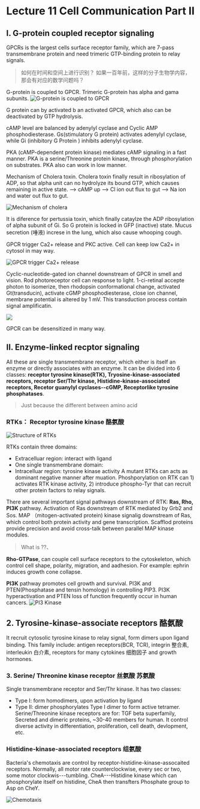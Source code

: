 # Lecture 11 Cell Communication Part II

## I. G-protein coupled receptor signaling
GPCRs is the largest cells surface receptor family, which are 7-pass transmembrane
protein and need trimeric GTP-binding protein to relay signals.
> 如何在时间和空间上进行识别？ 如果一百年前，这样的分子生物学内容，那会有对应的数学问题吗？


G-protein is coupled to GPCR. Trimeric G-protein has alpha and gama subunits.
![G-protein is coupled to GPCR](11/GPCR.png)

G protein can by activated b an activated GPCR, which also can be deactivated
by GTP hydrolysis.

cAMP level are balanced by adenylyl cyclase and Cyclic AMP phosphodiesterase.
Gs(stimulatory G protein) activates adenylyl cyclase, while Gi (inhibitory G
Protein ) inhibits adenylyl cyclase.

PKA (cAMP-dependent protein kinase) mediates cAMP signaling in a fast manner. PKA
is a serine/Threonine protein kinase, through phosphorylation on substrates. PKA
also can work in low manner.

Mechanism of Cholera toxin. Cholera toxin finally result in ribosylation of ADP,
so that alpha unit can no hydrolyze its bound GTP, which causes remaining in
active state. --> cAMP up --> Cl ion out flux to gut --> Na ion and water out
flux to gut.

![Mechanism of cholera](11/cholera.png)

It is diference for pertussia toxin, which finally cataylze the ADP ribosylation
of alpha subunit of Gi. So G protein is locked in GFP (inactive) state. Mucus
secretion (唾液) increse in the lung, which also cause whooping cough.

GPCR trigger Ca2+ release and PKC active. Cell can keep low Ca2+ in cytosol in
may way.

![GPCR trigger Ca2+ release](11/GPCRtriggerCa.png)

Cyclic-nucleotide-gated ion channel downstream of GPCR in smell and vision. Rod
photoreceptor cell can response to light. 1-ci-retinal accepte photon to
isomerize, then rhodopsin conformational change, activated Gt(transducin),
activate cGMP phosphodiesterase, close ion channel, membrane potential is altered
by 1 mV. This transduction process contain signal amplificatin.

![](11/GPCRinSmellandVision.png)

GPCR can be desensitized in many way.


## II. Enzyme-linked recptor signaling
All these are single transmembrane receptor, which either is itself an enzyme or
directly associates with an enzyme. It can be divided into 6 classes: **receptor
tyrosine kinase(RTK), Tryosine-kinase-associated receptors, receptor Ser/Thr
kinase, Histidine-kinase-associated receptors, Recetor guanylyl cyclases--cGMP,
Receptorlike tyrosine phosphatases**.

> Just because the different between amino acid

### RTKs： Receptor tyrosine kinase 酪氨酸
![Structure of RTKs](11/RTKs.png)

RTKs contain three domains:
- Extracelluar region: interact with ligand
- One single transmembrane domain:
- Intracelluar region: tyrosine kinase activity
A mutant RTKs can acts as dominant negative manner after muation. Phoshporylation
on RTK can 1) activates RTK kinase activity, 2) introduce phospho-Tyr that can
recruit other protein factors to relay signals.

There are several important signal pathways downstream of RTK: **Ras, Rho, PI3K**
pathway. Activation of Ras downstream of RTK mediated by Grb2 and Sos. MAP
（mitogen-activated protein) kinase signalig downstream of Ras, which control
both protein activity and gene transcription. Scafflod proteins provide precision
and avoid cross-talk between parallel MAP kinase modules.
> What is ??、

**Rho-GTPase**, can couple cell surface receptors to the cytoskeleton, which
control cell shape, polarity, migration, and aadhesion. For example: ephrin
induces growth cone collapse.

**PI3K** pathway promotes cell growth and survival. PI3K and PTEN(Phosphatase
and tensin homology) in controlling PIP3. PI3K hyperactivation and PTEN loss of
function frequently occur in human cancers.
![PI3 Kinase](11/PI3K.png)

## 2. Tyrosine-kinase-associate receptors 酪氨酸
It recruit cytosolic tyrosine kinase to relay signal, form dimers upon ligand
binding. This family include: antigen receptors(BCR, TCR), integrin 整合素,
interleukin 白介素, receptors for many cytokines 细胞因子 and growth hormones.

### 3. Serine/ Threonine kinase receptor 丝氨酸 苏氨酸
Single transmembrane receptor and Ser/Thr kinase. It has two classes:
- Type I: form homodimers, upon activation by ligand
- Type II: dimer phosphorylates Type I dimer to form active tetramer.
Serine/Threonine kinase receptors are for: TGF beta superfamily, Secreted and
dimeric proteins, ~30-40 members for human. It control diverse activity in
differentiation, proliferation, cell death, devlopment, etc.

### Histidine-kinase-associated receptors 组氨酸
Bacteria's chemotaxis are control by receptor-histidine-kinase-assocaited
receptors.  Normally, all motor rate counterclockwise, every sec or two,
some motor clockwis---tumbling. CheA---Histidine kinase which can phosphorylate
itself on histidine, CheA then transfters Phosphate group to Asp on CheY.

![Chemotaxis](11/Chemotaxis.png)
